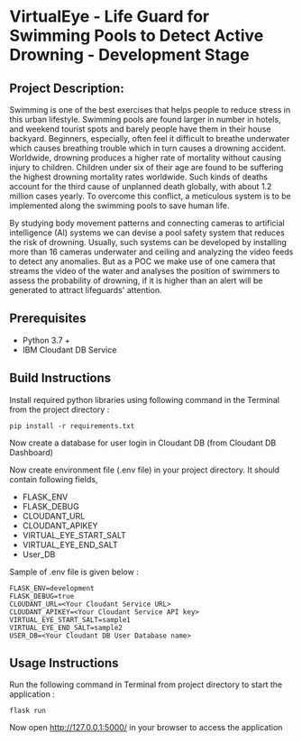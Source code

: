 # VirtualEye - Life Guard for Swimming Pools to Detect Active Drowning - Development Stage

## Project Description:

Swimming is one of the best exercises that helps people to reduce stress in this urban lifestyle. Swimming pools are found larger in number in hotels, and weekend tourist spots and barely people have them in their house backyard. Beginners, especially, often feel it difficult to breathe underwater which causes breathing trouble which in turn causes a drowning accident. Worldwide, drowning produces a higher rate of mortality without causing injury to children. Children under six of their age are found to be suffering the highest drowning mortality rates worldwide. Such kinds of deaths account for the third cause of unplanned death globally, with about 1.2  million cases yearly. To overcome this conflict, a meticulous system is to be implemented along the swimming pools to save human life. 

By studying body movement patterns and connecting cameras to artificial intelligence (AI) systems we can devise a pool safety system that reduces the risk of drowning.  Usually, such systems can be developed by installing more than 16 cameras underwater and ceiling and analyzing the video feeds to detect any anomalies. But as a POC we make use of one camera that streams the video of the water and analyses the position of swimmers to assess the probability of drowning, if it is higher than an alert will be generated to attract lifeguards' attention.

## Prerequisites

- Python 3.7 +
- IBM Cloudant DB Service

## Build Instructions

Install required python libraries using following command in the Terminal from the project directory :
```
pip install -r requirements.txt
```

Now create a database for user login in Cloudant DB (from Cloudant DB Dashboard)

Now create environment file (.env file) in your project directory. It should contain following fields,
- FLASK_ENV
- FLASK_DEBUG
- CLOUDANT_URL
- CLOUDANT_APIKEY
- VIRTUAL_EYE_START_SALT
- VIRTUAL_EYE_END_SALT
- User_DB

Sample of .env file is given below :
```
FLASK_ENV=development
FLASK_DEBUG=true
CLOUDANT_URL=<Your Cloudant Service URL>
CLOUDANT_APIKEY=<Your Cloudant Service API key>
VIRTUAL_EYE_START_SALT=sample1
VIRTUAL_EYE_END_SALT=sample2
USER_DB=<Your Cloudant DB User Database name>
```

## Usage Instructions

Run the following command in Terminal from project directory to start the application :
```
flask run
```

Now open http://127.0.0.1:5000/ in your browser to access the application